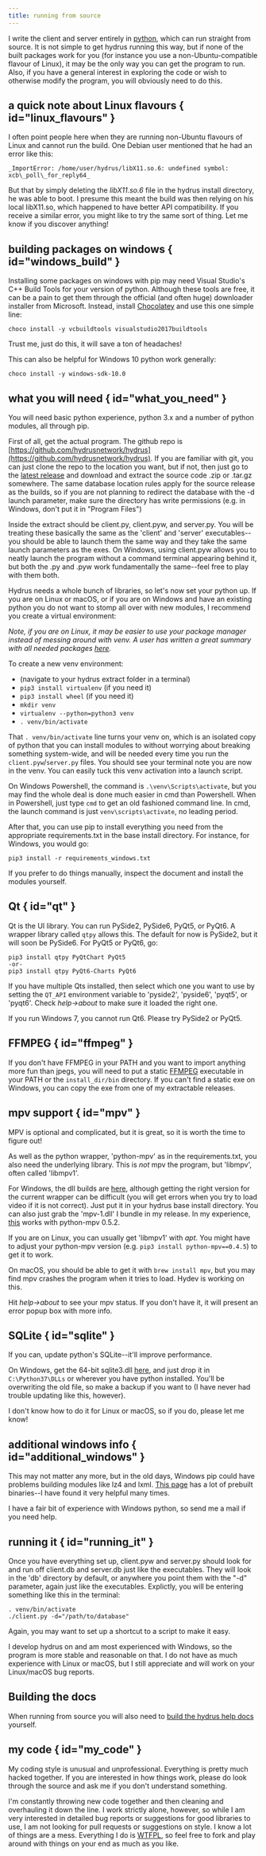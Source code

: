 ```yaml
---
title: running from source  
---
```


I write the client and server entirely in [python](https://python.org), which can run straight from source. It is not simple to get hydrus running this way, but if none of the built packages work for you (for instance you use a non-Ubuntu-compatible flavour of Linux), it may be the only way you can get the program to run. Also, if you have a general interest in exploring the code or wish to otherwise modify the program, you will obviously need to do this.

## a quick note about Linux flavours { id="linux_flavours" }

I often point people here when they are running non-Ubuntu flavours of Linux and cannot run the build. One Debian user mentioned that he had an error like this:

```
_ImportError: /home/user/hydrus/libX11.so.6: undefined symbol: xcb\_poll\_for_reply64_
```

But that by simply deleting the _libX11.so.6_ file in the hydrus install directory, he was able to boot. I presume this meant the build was then relying on his local libX11.so, which happened to have better API compatibility. If you receive a similar error, you might like to try the same sort of thing. Let me know if you discover anything!

## building packages on windows { id="windows_build" }

Installing some packages on windows with pip may need Visual Studio's C++ Build Tools for your version of python. Although these tools are free, it can be a pain to get them through the official (and often huge) downloader installer from Microsoft. Instead, install [Chocolatey](https://chocolatey.org/) and use this one simple line:

```
choco install -y vcbuildtools visualstudio2017buildtools
```

Trust me, just do this, it will save a ton of headaches!

This can also be helpful for Windows 10 python work generally:

```
choco install -y windows-sdk-10.0
```


## what you will need { id="what_you_need" }

You will need basic python experience, python 3.x and a number of python modules, all through pip.

First of all, get the actual program. The github repo is [https://github.com/hydrusnetwork/hydrus](https://github.com/hydrusnetwork/hydrus). If you are familiar with git, you can just clone the repo to the location you want, but if not, then just go to the [latest release](https://github.com/hydrusnetwork/hydrus/releases/latest) and download and extract the source code .zip or .tar.gz somewhere. The same database location rules apply for the source release as the builds, so if you are not planning to redirect the database with the -d launch parameter, make sure the directory has write permissions (e.g. in Windows, don't put it in "Program Files")

Inside the extract should be client.py, client.pyw, and server.py. You will be treating these basically the same as the 'client' and 'server' executables--you should be able to launch them the same way and they take the same launch parameters as the exes. On Windows, using client.pyw allows you to neatly launch the program without a command terminal appearing behind it, but both the .py and .pyw work fundamentally the same--feel free to play with them both.

Hydrus needs a whole bunch of libraries, so let's now set your python up. If you are on Linux or macOS, or if you are on Windows and have an existing python you do not want to stomp all over with new modules, I recommend you create a virtual environment:

_Note, if you are on Linux, it may be easier to use your package manager instead of messing around with venv. A user has written a great summary with all needed packages [here](running_from_source_linux_packages.txt)._

To create a new venv environment:

*   (navigate to your hydrus extract folder in a terminal)
*   ```pip3 install virtualenv``` (if you need it)
*   `pip3 install wheel` (if you need it)
*   `mkdir venv`
*   `virtualenv --python=python3 venv`
*   `. venv/bin/activate`

That `. venv/bin/activate` line turns your venv on, which is an isolated copy of python that you can install modules to without worrying about breaking something system-wide, and will be needed every time you run the `client.pyw`/`server.py` files. You should see your terminal note you are now in the venv. You can easily tuck this venv activation into a launch script.

On Windows Powershell, the command is `.\venv\Scripts\activate`, but you may find the whole deal is done much easier in cmd than Powershell. When in Powershell, just type `cmd` to get an old fashioned command line. In cmd, the launch command is just `venv\scripts\activate`, no leading period.

After that, you can use pip to install everything you need from the appropriate requirements.txt in the base install directory. For instance, for Windows, you would go:

```
pip3 install -r requirements_windows.txt
```

If you prefer to do things manually, inspect the document and install the modules yourself.

## Qt { id="qt" }

Qt is the UI library. You can run PySide2, PySide6, PyQt5, or PyQt6. A wrapper library called `qtpy` allows this. The default for now is PySide2, but it will soon be PySide6. For PyQt5 or PyQt6, go:

```
pip3 install qtpy PyQtChart PyQt5
-or-
pip3 install qtpy PyQt6-Charts PyQt6
```

If you have multiple Qts installed, then select which one you want to use by setting the `QT_API` environment variable to 'pyside2', 'pyside6', 'pyqt5', or 'pyqt6'. Check _help->about_ to make sure it loaded the right one. 

If you run Windows 7, you cannot run Qt6. Please try PySide2 or PyQt5.

## FFMPEG { id="ffmpeg" }

If you don't have FFMPEG in your PATH and you want to import anything more fun than jpegs, you will need to put a static [FFMPEG](https://ffmpeg.org/) executable in your PATH or the `install_dir/bin` directory. If you can't find a static exe on Windows, you can copy the exe from one of my extractable releases.

## mpv support { id="mpv" }

MPV is optional and complicated, but it is great, so it is worth the time to figure out!

As well as the python wrapper, 'python-mpv' as in the requirements.txt, you also need the underlying library. This is _not_ mpv the program, but 'libmpv', often called 'libmpv1'.

For Windows, the dll builds are [here](https://sourceforge.net/projects/mpv-player-windows/files/libmpv/), although getting the right version for the current wrapper can be difficult (you will get errors when you try to load video if it is not correct). Just put it in your hydrus base install directory. You can also just grab the 'mpv-1.dll' I bundle in my release. In my experience, [this](https://sourceforge.net/projects/mpv-player-windows/files/libmpv/mpv-dev-x86_64-20210228-git-d1be8bb.7z/download) works with python-mpv 0.5.2.

If you are on Linux, you can usually get 'libmpv1' with _apt_. You might have to adjust your python-mpv version (e.g. `pip3 install python-mpv==0.4.5`) to get it to work.

On macOS, you should be able to get it with `brew install mpv`, but you may find mpv crashes the program when it tries to load. Hydev is working on this.

Hit _help->about_ to see your mpv status. If you don't have it, it will present an error popup box with more info.

## SQLite { id="sqlite" }

If you can, update python's SQLite--it'll improve performance.

On Windows, get the 64-bit sqlite3.dll [here](https://www.sqlite.org/download.html), and just drop it in `C:\Python37\DLLs` or wherever you have python installed. You'll be overwriting the old file, so make a backup if you want to (I have never had trouble updating like this, however).

I don't know how to do it for Linux or macOS, so if you do, please let me know!

## additional windows info { id="additional_windows" }

This may not matter any more, but in the old days, Windows pip could have problems building modules like lz4 and lxml. [This page](http://www.lfd.uci.edu/~gohlke/pythonlibs/) has a lot of prebuilt binaries--I have found it very helpful many times.

I have a fair bit of experience with Windows python, so send me a mail if you need help.

## running it { id="running_it" }

Once you have everything set up, client.pyw and server.py should look for and run off client.db and server.db just like the executables. They will look in the 'db' directory by default, or anywhere you point them with the "-d" parameter, again just like the executables. Explictly, you will be entering something like this in the terminal:

```
. venv/bin/activate
./client.py -d="/path/to/database"
```

Again, you may want to set up a shortcut to a script to make it easy.

I develop hydrus on and am most experienced with Windows, so the program is more stable and reasonable on that. I do not have as much experience with Linux or macOS, but I still appreciate and will work on your Linux/macOS bug reports.

## Building the docs

When running from source you will also need to [build the hydrus help docs](about_docs.md) yourself.

## my code { id="my_code" }

My coding style is unusual and unprofessional. Everything is pretty much hacked together. If you are interested in how things work, please do look through the source and ask me if you don't understand something.

I'm constantly throwing new code together and then cleaning and overhauling it down the line. I work strictly alone, however, so while I am very interested in detailed bug reports or suggestions for good libraries to use, I am not looking for pull requests or suggestions on style. I know a lot of things are a mess. Everything I do is [WTFPL](https://github.com/sirkris/WTFPL/blob/master/WTFPL.md), so feel free to fork and play around with things on your end as much as you like.
